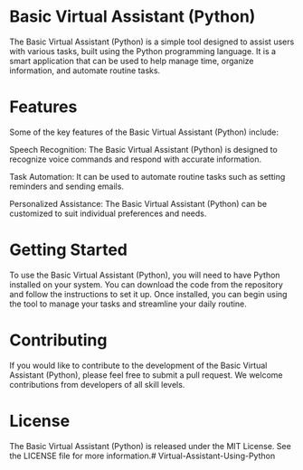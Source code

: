 # Basic Virtual Assistant (Python)
The Basic Virtual Assistant (Python) is a simple tool designed to assist users with various tasks, built using the Python programming language. It is a smart application that can be used to help manage time, organize information, and automate routine tasks.

# Features
Some of the key features of the Basic Virtual Assistant (Python) include:

Speech Recognition: The Basic Virtual Assistant (Python) is designed to recognize voice commands and respond with accurate information.

Task Automation: It can be used to automate routine tasks such as setting reminders and sending emails.

Personalized Assistance: The Basic Virtual Assistant (Python) can be customized to suit individual preferences and needs.

# Getting Started
To use the Basic Virtual Assistant (Python), you will need to have Python installed on your system. You can download the code from the repository and follow the instructions to set it up. Once installed, you can begin using the tool to manage your tasks and streamline your daily routine.

# Contributing
If you would like to contribute to the development of the Basic Virtual Assistant (Python), please feel free to submit a pull request. We welcome contributions from developers of all skill levels.

# License
The Basic Virtual Assistant (Python) is released under the MIT License. See the LICENSE file for more information.# Virtual-Assistant-Using-Python
